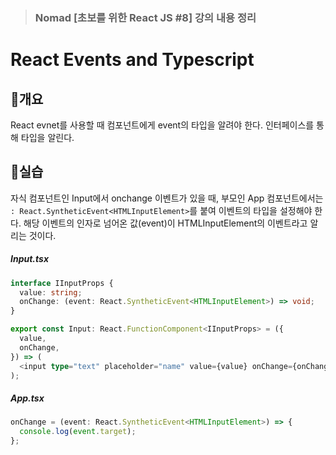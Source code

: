 > ### Nomad [초보를 위한 React JS #8] 강의 내용 정리

# React Events and Typescript

## 🍞개요

React evnet를 사용할 때 컴포넌트에게 event의 타입을 알려야 한다.
인터페이스를 통해 타입을 알린다.

## 🍞실습

자식 컴포넌트인 Input에서 onchange 이벤트가 있을 때, 부모인 App 컴포넌트에서는 `: React.SyntheticEvent<HTMLInputElement>`를 붙여 이벤트의 타입을 설정해야 한다. 해당 이벤트의 인자로 넘어온 값(event)이 HTMLInputElement의 이벤트라고 알리는 것이다.

##### Input.tsx

```typescript
interface IInputProps {
  value: string;
  onChange: (event: React.SyntheticEvent<HTMLInputElement>) => void;
}

export const Input: React.FunctionComponent<IInputProps> = ({
  value,
  onChange,
}) => (
  <input type="text" placeholder="name" value={value} onChange={onChange} />
);
```

##### App.tsx

```typescript
onChange = (event: React.SyntheticEvent<HTMLInputElement>) => {
  console.log(event.target);
};
```

